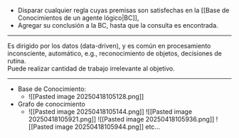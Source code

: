 - Disparar cualquier regla cuyas premisas son satisfechas en la [[Base de Conocimientos de un agente lógico|BC]], 
- Agregar su conclusión a la BC, hasta que la consulta es encontrada.
***
Es dirigido por los datos (data-driven), y es común en procesamiento inconsciente, automático, e.g., reconocimiento de objetos, decisiones de rutina.  
Puede realizar cantidad de trabajo irrelevante al objetivo.  
***
- Base de Conocimiento:
	-  ![[Pasted image 20250418105128.png]]
- Grafo de conocimiento
	- ![[Pasted image 20250418105144.png]]
![[Pasted image 20250418105921.png]]
![[Pasted image 20250418105936.png]]
![[Pasted image 20250418105944.png]]
etc...